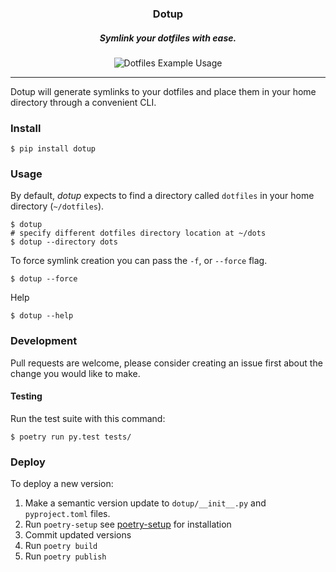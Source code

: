 <h3 align="center">
  Dotup
</h3>
<h5 align="center">
  <i>Symlink your dotfiles with ease.</i>
</h5>

<p align="center">
 <img src="https://pbs.twimg.com/media/Dzj36MyWwAEAyHF.png:large" alt="Dotfiles Example Usage" />
</p>

---

Dotup will generate symlinks to your dotfiles and place them in your home directory through a convenient CLI.

### Install

```shell
$ pip install dotup
```

### Usage

By default, _dotup_ expects to find a directory called `dotfiles` in your home directory (`~/dotfiles`).

```shell
$ dotup
# specify different dotfiles directory location at ~/dots
$ dotup --directory dots
```

To force symlink creation you can pass the `-f`, or `--force` flag.

```shell
$ dotup --force
```

Help

```shell
$ dotup --help
```

### Development

Pull requests are welcome, please consider creating an issue first about the change you would like to make.

#### Testing

Run the test suite with this command:

```shell
$ poetry run py.test tests/
```

### Deploy

To deploy a new version:

1. Make a semantic version update to `dotup/__init__.py` and `pyproject.toml` files.
2. Run `poetry-setup` see [poetry-setup](https://github.com/orsinium/poetry-setup) for installation
3. Commit updated versions
4. Run `poetry build`
5. Run `poetry publish`
